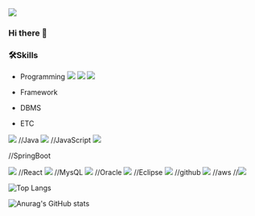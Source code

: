 <img src="https://capsule-render.vercel.app/api?type=venom&color=0:CDE4AD,100:B97A63&height=150&section=header&text=Woonani%20World&fontSize=70" />

### Hi there 👋

### 🛠️Skills 
- Programming
<img src="https://img.shields.io/badge/Java-007396?style=for-the-badge&logo=java&logoColor=white">  <img src="https://img.shields.io/badge/JavaScript-F7DF1E?style=for-the-badge&logo=javascript&logoColor=white">
  <img src="https://img.shields.io/badge/표시할이름-색상?style=for-the-badge&logo=기술스택아이콘&logoColor=white">

- Framework  
- DBMS  
- ETC  
<img src="https://img.shields.io/badge/react-20232a.svg?style=for-the-badge&logo=springboot&logoColor=61DAFB" />
//Java
<img src="https://img.shields.io/badge/JAVA-007396?style=for-the-badge&logo=java&logoColor=white">
//JavaScript
<img src="https://img.shields.io/badge/JavaScript-007396?style=for-the-badge&logo=javascript&logoColor=white">

//SpringBoot

<img src="https://img.shields.io/badge/springboot-20232a.svg?style=for-the-badge&logo=springboot&logoColor=6DB33F" />
//React
<img src="https://img.shields.io/badge/react-20232a.svg?style=for-the-badge&logo=react&logoColor=61DAFB" />
//MysQL
<img src="https://img.shields.io/badge/MySQL-4479A1?style=for-the-badge&logo=MySQL&logoColor=white">
//Oracle
<img src="https://img.shields.io/badge/Oracle-F80000?style=for-the-badge&logo=Oracle&logoColor=white">
//Eclipse
<img src="https://img.shields.io/badge/Eclipse-2C2255?style=for-the-badge&logo=Eclipse%20IDE&logoColor=white">
//github
<img src="https://img.shields.io/badge/github-181717?style=for-the-badge&logo=github&logoColor=white">
//aws
//<img src="https://img.shields.io/badge/aws-232F3E?style=for-the-badge&logo=aws&logoColor=white">


![Top Langs](https://github-readme-stats.vercel.app/api/top-langs/?username=Woonani&layout=compact)

![Anurag's GitHub stats](https://github-readme-stats.vercel.app/api?username=Woonani&show_icons=true&theme=radical)

<!--
**Woonani/Woonani** is a ✨ _special_ ✨ repository because its `README.md` (this file) appears on your GitHub profile.

Here are some ideas to get you started:

- 🔭 I’m currently working on ...
- 🌱 I’m currently learning ...
- 👯 I’m looking to collaborate on ...
- 🤔 I’m looking for help with ...
- 💬 Ask me about ...
- 📫 How to reach me: ...
- 😄 Pronouns: ...
- ⚡ Fun fact: ...
-->
